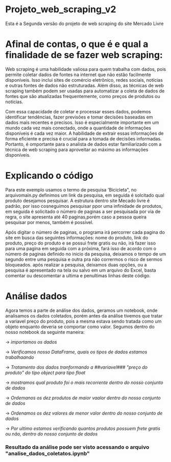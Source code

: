 # Projeto_web_scraping_v2

Esta é a Segunda versão do projeto de web scraping do site Mercado Livre

# Afinal de contas, o que é e qual a finalidade de se fazer web scraping:

Web scraping é uma habilidade valiosa para quem trabalha com dados, pois permite coletar dados de fontes na internet que não estão facilmente disponíveis. Isso inclui sites de comércio eletrônico, redes sociais, notícias e outras fontes de dados não estruturadas. Além disso, as técnicas de web scraping também podem ser usadas para automatizar a coleta de dados de fontes que são atualizadas frequentemente, como preços de produtos ou notícias.

Com essa capacidade de coletar e processar esses dados, podemos identificar tendências, fazer previsões e tomar decisões baseadas em dados mais recentes e precisos. Isso é especialmente importante em um mundo cada vez mais conectado, onde a quantidade de informações disponíveis é cada vez maior. A habilidade de extrair essas informações de forma eficiente e precisa é crucial para a tomada de decisões informadas. Portanto, é omportante para o analista de dados estar familiarizado com a técnica de web scraping para aproveitar ao máximo as informações disponíveis.

# Explicando o código 
Para este exemplo usamos o termo de pesquisa 'Bicicleta", no arquivomain.py definimos um link da pesquisa, em seguida é solcitado qual produto desejamos pesquisar. A estrutura dentro site Mecado livre
é padrão, por isso cosneguimos pesquisar ppor uma infinidade de produtos, em seguida é solicitado o número de paginas a ser pesquisada
por via de regra, o site apresenta até 40 paginas,porém caso a pessoa queira pesquisar por menos, também é possível.

Após digitar o número de paginas, o programa irá percorrer cada pagina do site em busca das seguintes informações: nome do produto, link do produto, preço do produto e se possui frete gratis ou não, irá fazer isso para uma pagina em seguida com a próxima, fará isso de acordo com o número de paginas definido no inicio da pesquisa, deixamos o tempo de um segundo entre uma pesquisa e outra pra não corrermos o risco de sermos bloqueados. após realizar a pesquisa, deixamos duas opções, ou a pesquisa é apresentado na tela ou salvo em um arquivo do Excel, basta comentar ou descomentar a ultima e penultimas linhas deste código.

# Análise dados

Agora temos a parte de análise dos dados, geramos um notebook, onde analisamos os dados coletados, porém antes da análise tivemos que tratar a variavel preço do produto, pois a mesma estava sendo tratada como um objeto enquanto deveria se comportar como valor. Segumos dentro do nosso notebook da seguinte maneira:

 -> *importamos os dados*

 -> *Verificamos nosso DataFrame, quais os tipos de dados estamos trabalhaando*

 -> *Tratamento dos dados tranformando a ##variavel### "preço do produto" do tipo object para tipo float*

  -> *mostramos qual produto foi o mais recorrente dentro do nosso conjunto de dados*

 -> *Ordemanos os dez produtos de maior vaalor dentro do nosso conjunto de dados*

 -> *Ordenamos os dez valores de menor valor dentro do nosso conjunto de dados*

 -> *Por ultimo estamos verificando quantos produtos possuem frete gratis ou não, dentro do nosso conjunto de dados*
 
### Resultado da análise pode ser visto acessando o arquivo "analise_dados_coletatos.ipynb"

